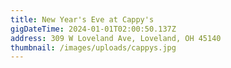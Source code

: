 ```yaml
---
title: New Year's Eve at Cappy's
gigDateTime: 2024-01-01T02:00:50.137Z
address: 309 W Loveland Ave, Loveland, OH 45140
thumbnail: /images/uploads/cappys.jpg
---
```

